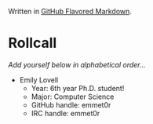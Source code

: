 Written in [GitHub Flavored Markdown](https://help.github.com/articles/github-flavored-markdown).

Rollcall
========

_Add yourself below in alphabetical order..._

* Emily Lovell
	* Year: 6th year Ph.D. student!
  * Major: Computer Science
  * GitHub handle: emmet0r
  * IRC handle: emmet0r

